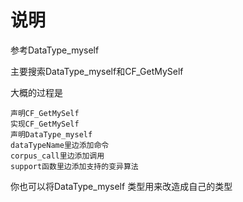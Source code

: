 # 说明


参考DataType_myself  

主要搜索DataType_myself和CF_GetMySelf  

大概的过程是


```
声明CF_GetMySelf
实现CF_GetMySelf
声明DataType_myself
dataTypeName里边添加命令
corpus_call里边添加调用
support函数里边添加支持的变异算法

```

你也可以将DataType_myself 类型用来改造成自己的类型
